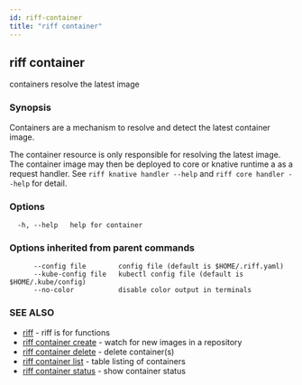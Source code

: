 ```yaml
---
id: riff-container
title: "riff container"
---
```

## riff container

containers resolve the latest image

### Synopsis

Containers are a mechanism to resolve and detect the latest container image.

The container resource is only responsible for resolving the latest image. The
container image may then be deployed to core or knative runtime a as a request
handler. See `riff knative handler --help` and
`riff core handler --help` for detail.

### Options

```
  -h, --help   help for container
```

### Options inherited from parent commands

```
      --config file        config file (default is $HOME/.riff.yaml)
      --kube-config file   kubectl config file (default is $HOME/.kube/config)
      --no-color           disable color output in terminals
```

### SEE ALSO

* [riff](riff.md)	 - riff is for functions
* [riff container create](riff_container_create.md)	 - watch for new images in a repository
* [riff container delete](riff_container_delete.md)	 - delete container(s)
* [riff container list](riff_container_list.md)	 - table listing of containers
* [riff container status](riff_container_status.md)	 - show container status

